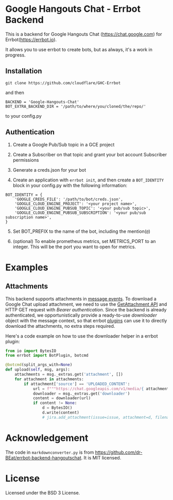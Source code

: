 # Google Hangouts Chat - Errbot Backend

This is a backend for Google Hangouts Chat (https://chat.google.com) for Errbot(https://errbot.io).

It allows you to use errbot to create bots, but as always, it's a work in progress.

## Installation

```
git clone https://github.com/cloudflare/GHC-Errbot
```

and then

```
BACKEND = 'Google-Hangouts-Chat'
BOT_EXTRA_BACKEND_DIR = '/path/to/where/you/cloned/the/repo/'
```

to your config.py

## Authentication

1. Create a Google Pub/Sub topic in a GCE project

2. Create a Subscriber on that topic and grant your bot account Subscriber permissions

3. Generate a creds.json for your bot

4. Create an application with `errbot init`, and then create a `BOT_IDENTITY` block in your config.py with the following information:

```
BOT_IDENTITY = {
    'GOOGLE_CREDS_FILE': '/path/to/bot/creds.json',
    'GOOGLE_CLOUD_ENGINE_PROJECT': '<your project name>',
    'GOOGLE_CLOUD_ENGINE_PUBSUB_TOPIC': '<your pub/sub topic>',
    'GOOGLE_CLOUD_ENGINE_PUBSUB_SUBSCRIPTION': '<your pub/sub subscription name>',
}
```

5. Set BOT_PREFIX to the name of the bot, including the mention(`@`)

6. (optional) To enable prometheus metrics, set METRICS_PORT to an integer. This will be the port you want to open for metrics.

# Examples

## Attachments

This backend supports attachments in [message events][1]. To download a Google Chat upload attachment, we need to use the [GetAttachment API][2] and HTTP GET request with _Bearer authentication_. Since the backend is already authenticated, we opportunistically provide a ready-to-use _downloader_ object with the message context, so that errbot [plugins][3] can use it to directly download the attachments, no extra steps required.

Here's a code example on how to use the downloader helper in a errbot plugin:

```python
from io import BytesIO
from errbot import BotPlugin, botcmd

@botcmd(split_args_with=None)
def upload(self, msg, args):
    attachments = msg._extras.get('attachment', [])
    for attachment in attachments:
        if attachment['source'] == 'UPLOADED_CONTENT':
            url = f"""https://chat.googleapis.com/v1/media/{ attachment['attachmentDataRef']['resourceName'] }?alt=media"""
            downloader = msg._extras.get('downloader')
            content = downloader(url)
            if content != None:
                d = BytesIO()
                d.write(content)
                # jira.add_attachment(issue=issue, attachment=d, filename=attachment['contentName'])
```

# Acknowledgement
The code in `markdownconverter.py` is from https://github.com/dr-BEat/errbot-backend-hangoutschat. It is MIT licensed.

# License

Licensed under the BSD 3 License.

[1]: https://developers.google.com/chat/api/guides/message-formats/events#message
[2]: https://developers.google.com/chat/how-tos/get-attachment
[3]: https://errbot.readthedocs.io/en/latest/errbot.botplugin.html

